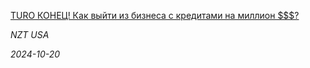 <!--2024-10-20 17:30:32-->
<div class="yb">
  <a class="nodecor" href="/index.html?rabota/turo_konec_kak_vyjti_iz_biznesa_s_kreditami_na_million">
    <img class="preview" data-videoid="https://www.youtube.com/embed/dPDqzbO2ks0" src="https://i1.ytimg.com/vi/dPDqzbO2ks0/hqdefault.jpg" align="left" alt="">
  </a>
  <div class="inlbl text">
    <p><a class="nodecor" href="/index.html?rabota/turo_konec_kak_vyjti_iz_biznesa_s_kreditami_na_million">TURO КОНЕЦ! Как выйти из бизнеса с кредитами на миллион $$$?</a></p>
    <p><i class="smaller2">NZT USA</i></p>
    <i class="smaller3">2024-10-20</i>
  </div>
</div>
